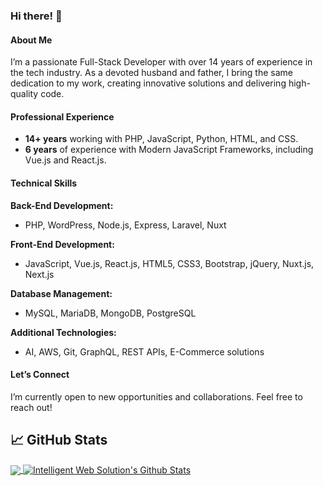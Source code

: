 ### Hi there! 👋

#### About Me

I’m a passionate Full-Stack Developer with over 14 years of experience in the tech industry. As a devoted husband and father, I bring the same dedication to my work, creating innovative solutions and delivering high-quality code. 

#### Professional Experience

- **14+ years** working with PHP, JavaScript, Python, HTML, and CSS.
- **6 years** of experience with Modern JavaScript Frameworks, including Vue.js and React.js.

#### Technical Skills

**Back-End Development:**
- PHP, WordPress, Node.js, Express, Laravel, Nuxt

**Front-End Development:**
- JavaScript, Vue.js, React.js, HTML5, CSS3, Bootstrap, jQuery, Nuxt.js, Next.js

**Database Management:**
- MySQL, MariaDB, MongoDB, PostgreSQL

**Additional Technologies:**
- AI, AWS, Git, GraphQL, REST APIs, E-Commerce solutions

#### Let’s Connect

I’m currently open to new opportunities and collaborations. Feel free to reach out!


## &#x1f4c8; GitHub Stats
<a href="https://github.com/rsm0128/rsm0128">
<img align="center" src="https://github-readme-stats.vercel.app/api/top-langs/?username=rsm0128&hide=blade&title_color=ffffff&text_color=c9cacc&icon_color=2bbc8a&bg_color=1d1f21&langs_count=8&layout=compact" />
</a>
<a href="https://github.com/rsm0128/rsm0128">
<img align="center" src="https://github-readme-stats.vercel.app/api?username=rsm0128&show_icons=true&count_private=true&title_color=ffffff&text_color=c9cacc&icon_color=2bbc8a&bg_color=1d1f21" alt="Intelligent Web Solution's Github Stats" />
</a>
